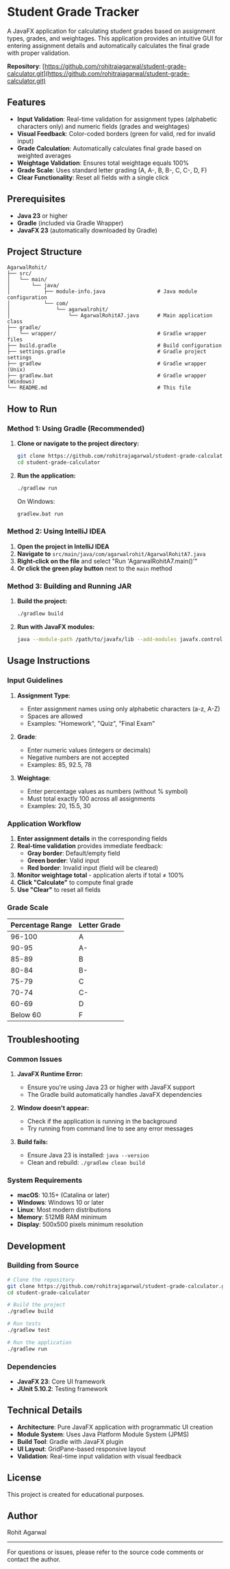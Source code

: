 # Student Grade Tracker

A JavaFX application for calculating student grades based on assignment types, grades, and weightages. This application provides an intuitive GUI for entering assignment details and automatically calculates the final grade with proper validation.

**Repository**: [https://github.com/rohitrajagarwal/student-grade-calculator.git](https://github.com/rohitrajagarwal/student-grade-calculator.git)

## Features

- **Input Validation**: Real-time validation for assignment types (alphabetic characters only) and numeric fields (grades and weightages)
- **Visual Feedback**: Color-coded borders (green for valid, red for invalid input)
- **Grade Calculation**: Automatically calculates final grade based on weighted averages
- **Weightage Validation**: Ensures total weightage equals 100%
- **Grade Scale**: Uses standard letter grading (A, A-, B, B-, C, C-, D, F)
- **Clear Functionality**: Reset all fields with a single click

## Prerequisites

- **Java 23** or higher
- **Gradle** (included via Gradle Wrapper)
- **JavaFX 23** (automatically downloaded by Gradle)

## Project Structure

```
AgarwalRohit/
├── src/
│   └── main/
│       └── java/
│           ├── module-info.java                 # Java module configuration
│           └── com/
│               └── agarwalrohit/
│                   └── AgarwalRohitA7.java      # Main application class
├── gradle/
│   └── wrapper/                                 # Gradle wrapper files
├── build.gradle                                 # Build configuration
├── settings.gradle                              # Gradle project settings
├── gradlew                                      # Gradle wrapper (Unix)
├── gradlew.bat                                  # Gradle wrapper (Windows)
└── README.md                                    # This file
```

## How to Run

### Method 1: Using Gradle (Recommended)

1. **Clone or navigate to the project directory:**
   ```bash
   git clone https://github.com/rohitrajagarwal/student-grade-calculator.git
   cd student-grade-calculator
   ```

2. **Run the application:**
   ```bash
   ./gradlew run
   ```
   
   On Windows:
   ```cmd
   gradlew.bat run
   ```

### Method 2: Using IntelliJ IDEA

1. **Open the project in IntelliJ IDEA**
2. **Navigate to** `src/main/java/com/agarwalrohit/AgarwalRohitA7.java`
3. **Right-click on the file** and select "Run 'AgarwalRohitA7.main()'"
4. **Or click the green play button** next to the `main` method

### Method 3: Building and Running JAR

1. **Build the project:**
   ```bash
   ./gradlew build
   ```

2. **Run with JavaFX modules:**
   ```bash
   java --module-path /path/to/javafx/lib --add-modules javafx.controls -cp build/libs/AgarwalRohit-1.0-SNAPSHOT.jar com.agarwalrohit.AgarwalRohitA7
   ```

## Usage Instructions

### Input Guidelines

1. **Assignment Type**: 
   - Enter assignment names using only alphabetic characters (a-z, A-Z)
   - Spaces are allowed
   - Examples: "Homework", "Quiz", "Final Exam"

2. **Grade**: 
   - Enter numeric values (integers or decimals)
   - Negative numbers are not accepted
   - Examples: 85, 92.5, 78

3. **Weightage**: 
   - Enter percentage values as numbers (without % symbol)
   - Must total exactly 100 across all assignments
   - Examples: 20, 15.5, 30

### Application Workflow

1. **Enter assignment details** in the corresponding fields
2. **Real-time validation** provides immediate feedback:
   - **Gray border**: Default/empty field
   - **Green border**: Valid input
   - **Red border**: Invalid input (field will be cleared)
3. **Monitor weightage total** - application alerts if total ≠ 100%
4. **Click "Calculate"** to compute final grade
5. **Use "Clear"** to reset all fields

### Grade Scale

| Percentage Range | Letter Grade |
|------------------|--------------|
| 96-100           | A            |
| 90-95            | A-           |
| 85-89            | B            |
| 80-84            | B-           |
| 75-79            | C            |
| 70-74            | C-           |
| 60-69            | D            |
| Below 60         | F            |

## Troubleshooting

### Common Issues

1. **JavaFX Runtime Error:**
   - Ensure you're using Java 23 or higher with JavaFX support
   - The Gradle build automatically handles JavaFX dependencies

2. **Window doesn't appear:**
   - Check if the application is running in the background
   - Try running from command line to see any error messages

3. **Build fails:**
   - Ensure Java 23 is installed: `java --version`
   - Clean and rebuild: `./gradlew clean build`

### System Requirements

- **macOS**: 10.15+ (Catalina or later)
- **Windows**: Windows 10 or later
- **Linux**: Most modern distributions
- **Memory**: 512MB RAM minimum
- **Display**: 500x500 pixels minimum resolution

## Development

### Building from Source

```bash
# Clone the repository
git clone https://github.com/rohitrajagarwal/student-grade-calculator.git
cd student-grade-calculator

# Build the project
./gradlew build

# Run tests
./gradlew test

# Run the application
./gradlew run
```

### Dependencies

- **JavaFX 23**: Core UI framework
- **JUnit 5.10.2**: Testing framework

## Technical Details

- **Architecture**: Pure JavaFX application with programmatic UI creation
- **Module System**: Uses Java Platform Module System (JPMS)
- **Build Tool**: Gradle with JavaFX plugin
- **UI Layout**: GridPane-based responsive layout
- **Validation**: Real-time input validation with visual feedback

## License

This project is created for educational purposes.

## Author

Rohit Agarwal

---

For questions or issues, please refer to the source code comments or contact the author.

